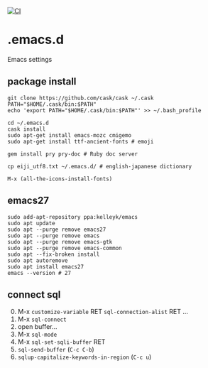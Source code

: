 [![CI](https://github.com/kijimaD/.emacs.d/actions/workflows/test.yml/badge.svg)](https://github.com/kijimaD/.emacs.d/actions/workflows/test.yml)

# .emacs.d
Emacs settings

## package install

```shell
git clone https://github.com/cask/cask ~/.cask
PATH="$HOME/.cask/bin:$PATH"
echo 'export PATH="$HOME/.cask/bin:$PATH"' >> ~/.bash_profile

cd ~/.emacs.d
cask install
sudo apt-get install emacs-mozc cmigemo
sudo apt-get install ttf-ancient-fonts # emoji

gem install pry pry-doc # Ruby doc server

cp eiji_utf8.txt ~/.emacs.d/ # english-japanese dictionary
```

```
M-x (all-the-icons-install-fonts)
```

## emacs27

```shell
sudo add-apt-repository ppa:kelleyk/emacs
sudo apt update
sudo apt --purge remove emacs27
sudo apt --purge remove emacs
sudo apt --purge remove emacs-gtk
sudo apt --purge remove emacs-common
sudo apt --fix-broken install
sudo apt autoremove
sudo apt install emacs27
emacs --version # 27
```

## connect sql

0. M-x `customize-variable` RET `sql-connection-alist` RET ...
0. M-x `sql-connect`
0. open buffer...
0. M-x `sql-mode`
0. M-x `sql-set-sqli-buffer` RET
0. `sql-send-buffer` (`C-c C-b`)
0. `sqlup-capitalize-keywords-in-region` (`C-c u`)
